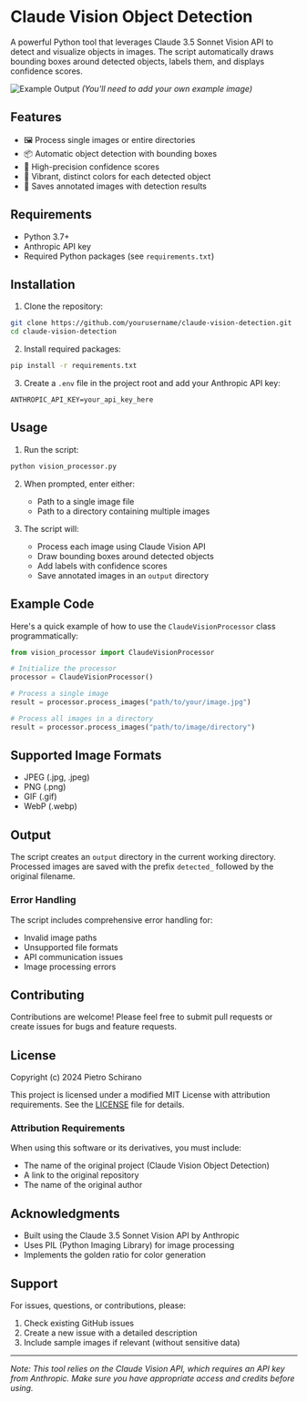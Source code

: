 # Claude Vision Object Detection

A powerful Python tool that leverages Claude 3.5 Sonnet Vision API to detect and visualize objects in images. The script automatically draws bounding boxes around detected objects, labels them, and displays confidence scores.

![Example Output](example_output.png) *(You'll need to add your own example image)*

## Features

- 🖼️ Process single images or entire directories
- 📦 Automatic object detection with bounding boxes
- 🎯 High-precision confidence scores
- 🎨 Vibrant, distinct colors for each detected object
- 💾 Saves annotated images with detection results

## Requirements

- Python 3.7+
- Anthropic API key
- Required Python packages (see `requirements.txt`)

## Installation

1. Clone the repository:
```bash
git clone https://github.com/yourusername/claude-vision-detection.git
cd claude-vision-detection
```

2. Install required packages:
```bash
pip install -r requirements.txt
```

3. Create a `.env` file in the project root and add your Anthropic API key:
```
ANTHROPIC_API_KEY=your_api_key_here
```

## Usage

1. Run the script:
```bash
python vision_processor.py
```

2. When prompted, enter either:
   - Path to a single image file
   - Path to a directory containing multiple images

3. The script will:
   - Process each image using Claude Vision API
   - Draw bounding boxes around detected objects
   - Add labels with confidence scores
   - Save annotated images in an `output` directory

## Example Code

Here's a quick example of how to use the `ClaudeVisionProcessor` class programmatically:

```python
from vision_processor import ClaudeVisionProcessor

# Initialize the processor
processor = ClaudeVisionProcessor()

# Process a single image
result = processor.process_images("path/to/your/image.jpg")

# Process all images in a directory
result = processor.process_images("path/to/image/directory")
```

## Supported Image Formats

- JPEG (.jpg, .jpeg)
- PNG (.png)
- GIF (.gif)
- WebP (.webp)

## Output

The script creates an `output` directory in the current working directory. Processed images are saved with the prefix `detected_` followed by the original filename.

### Error Handling

The script includes comprehensive error handling for:
- Invalid image paths
- Unsupported file formats
- API communication issues
- Image processing errors

## Contributing

Contributions are welcome! Please feel free to submit pull requests or create issues for bugs and feature requests.

## License

Copyright (c) 2024 Pietro Schirano

This project is licensed under a modified MIT License with attribution requirements. See the [LICENSE](LICENSE) file for details.

### Attribution Requirements

When using this software or its derivatives, you must include:
- The name of the original project (Claude Vision Object Detection)
- A link to the original repository
- The name of the original author

## Acknowledgments

- Built using the Claude 3.5 Sonnet Vision API by Anthropic
- Uses PIL (Python Imaging Library) for image processing
- Implements the golden ratio for color generation

## Support

For issues, questions, or contributions, please:
1. Check existing GitHub issues
2. Create a new issue with a detailed description
3. Include sample images if relevant (without sensitive data)

---

*Note: This tool relies on the Claude Vision API, which requires an API key from Anthropic. Make sure you have appropriate access and credits before using.*
